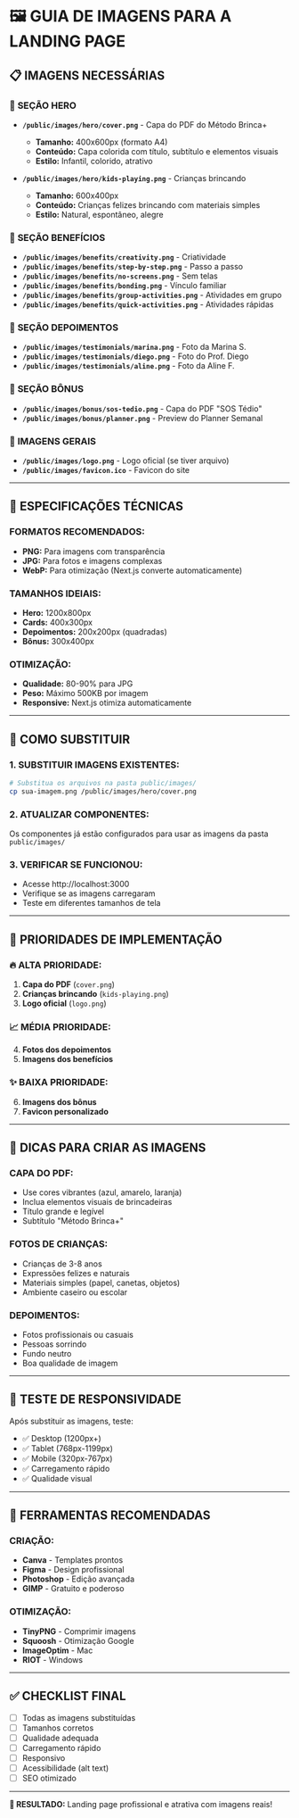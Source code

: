 # 🖼️ GUIA DE IMAGENS PARA A LANDING PAGE

## 📋 **IMAGENS NECESSÁRIAS**

### 🎯 **SEÇÃO HERO**
- **`/public/images/hero/cover.png`** - Capa do PDF do Método Brinca+
  - **Tamanho:** 400x600px (formato A4)
  - **Conteúdo:** Capa colorida com título, subtítulo e elementos visuais
  - **Estilo:** Infantil, colorido, atrativo

- **`/public/images/hero/kids-playing.png`** - Crianças brincando
  - **Tamanho:** 600x400px
  - **Conteúdo:** Crianças felizes brincando com materiais simples
  - **Estilo:** Natural, espontâneo, alegre

### 💎 **SEÇÃO BENEFÍCIOS**
- **`/public/images/benefits/creativity.png`** - Criatividade
- **`/public/images/benefits/step-by-step.png`** - Passo a passo
- **`/public/images/benefits/no-screens.png`** - Sem telas
- **`/public/images/benefits/bonding.png`** - Vínculo familiar
- **`/public/images/benefits/group-activities.png`** - Atividades em grupo
- **`/public/images/benefits/quick-activities.png`** - Atividades rápidas

### 👥 **SEÇÃO DEPOIMENTOS**
- **`/public/images/testimonials/marina.png`** - Foto da Marina S.
- **`/public/images/testimonials/diego.png`** - Foto do Prof. Diego
- **`/public/images/testimonials/aline.png`** - Foto da Aline F.

### 🎁 **SEÇÃO BÔNUS**
- **`/public/images/bonus/sos-tedio.png`** - Capa do PDF "SOS Tédio"
- **`/public/images/bonus/planner.png`** - Preview do Planner Semanal

### 📱 **IMAGENS GERAIS**
- **`/public/images/logo.png`** - Logo oficial (se tiver arquivo)
- **`/public/images/favicon.ico`** - Favicon do site

---

## 🎨 **ESPECIFICAÇÕES TÉCNICAS**

### **FORMATOS RECOMENDADOS:**
- **PNG:** Para imagens com transparência
- **JPG:** Para fotos e imagens complexas
- **WebP:** Para otimização (Next.js converte automaticamente)

### **TAMANHOS IDEIAIS:**
- **Hero:** 1200x800px
- **Cards:** 400x300px
- **Depoimentos:** 200x200px (quadradas)
- **Bônus:** 300x400px

### **OTIMIZAÇÃO:**
- **Qualidade:** 80-90% para JPG
- **Peso:** Máximo 500KB por imagem
- **Responsive:** Next.js otimiza automaticamente

---

## 🔧 **COMO SUBSTITUIR**

### **1. SUBSTITUIR IMAGENS EXISTENTES:**
```bash
# Substitua os arquivos na pasta public/images/
cp sua-imagem.png /public/images/hero/cover.png
```

### **2. ATUALIZAR COMPONENTES:**
Os componentes já estão configurados para usar as imagens da pasta `public/images/`

### **3. VERIFICAR SE FUNCIONOU:**
- Acesse http://localhost:3000
- Verifique se as imagens carregaram
- Teste em diferentes tamanhos de tela

---

## 🎯 **PRIORIDADES DE IMPLEMENTAÇÃO**

### **🔥 ALTA PRIORIDADE:**
1. **Capa do PDF** (`cover.png`)
2. **Crianças brincando** (`kids-playing.png`)
3. **Logo oficial** (`logo.png`)

### **📈 MÉDIA PRIORIDADE:**
4. **Fotos dos depoimentos**
5. **Imagens dos benefícios**

### **✨ BAIXA PRIORIDADE:**
6. **Imagens dos bônus**
7. **Favicon personalizado**

---

## 🚀 **DICAS PARA CRIAR AS IMAGENS**

### **CAPA DO PDF:**
- Use cores vibrantes (azul, amarelo, laranja)
- Inclua elementos visuais de brincadeiras
- Título grande e legível
- Subtítulo "Método Brinca+"

### **FOTOS DE CRIANÇAS:**
- Crianças de 3-8 anos
- Expressões felizes e naturais
- Materiais simples (papel, canetas, objetos)
- Ambiente caseiro ou escolar

### **DEPOIMENTOS:**
- Fotos profissionais ou casuais
- Pessoas sorrindo
- Fundo neutro
- Boa qualidade de imagem

---

## 📱 **TESTE DE RESPONSIVIDADE**

Após substituir as imagens, teste:
- ✅ Desktop (1200px+)
- ✅ Tablet (768px-1199px)
- ✅ Mobile (320px-767px)
- ✅ Carregamento rápido
- ✅ Qualidade visual

---

## 🎨 **FERRAMENTAS RECOMENDADAS**

### **CRIAÇÃO:**
- **Canva** - Templates prontos
- **Figma** - Design profissional
- **Photoshop** - Edição avançada
- **GIMP** - Gratuito e poderoso

### **OTIMIZAÇÃO:**
- **TinyPNG** - Comprimir imagens
- **Squoosh** - Otimização Google
- **ImageOptim** - Mac
- **RIOT** - Windows

---

## ✅ **CHECKLIST FINAL**

- [ ] Todas as imagens substituídas
- [ ] Tamanhos corretos
- [ ] Qualidade adequada
- [ ] Carregamento rápido
- [ ] Responsivo
- [ ] Acessibilidade (alt text)
- [ ] SEO otimizado

---

**🎯 RESULTADO:** Landing page profissional e atrativa com imagens reais!



